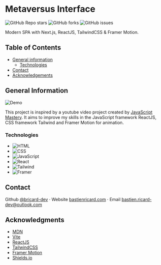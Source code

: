 # Metaversus Interface

![GitHub Repo stars](https://img.shields.io/github/stars/bricard-dev/metaversus-interface)
![GitHub forks](https://img.shields.io/github/forks/bricard-dev/metaversus-interface)
![GitHub issues](https://img.shields.io/github/issues/bricard-dev/metaversus-interface)

Modern SPA with Next.js, ReactJS, TailwindCSS & Framer Motion.

## Table of Contents

- [General information](#general-information)
  - [Technologies](#technologies)
- [Contact](#contact)
- [Acknowledgements](#acknowledgments)

## General Information

![Demo](https://i.imgur.com/Cn0FYTt.png)

This project is inspired by a youtube video project created by [JavaScript Mastery](https://www.youtube.com/@javascriptmastery). It aims to improve my skills in the JavaScript framework ReactJS, CSS framework Tailwind and Framer Motion for animation.

### Technologies

- ![HTML](https://img.shields.io/badge/HTML5-E34F26?style=flat&logo=html5&logoColor=white)
- ![CSS](https://img.shields.io/badge/CSS3-1572B6?style=flat&logo=css3&logoColor=white)
- ![JavaScript](https://img.shields.io/badge/JavaScript-F7DF1E?style=flat&logo=javascript&logoColor=black)
- ![React](https://img.shields.io/badge/React-61DAFB?style=flat&logo=react&logoColor=black)
- ![Tailwind](https://img.shields.io/badge/Tailwind-06B6D4?style=flat&logo=tailwind-css&logoColor=white)
- ![Framer](https://img.shields.io/badge/Framer-0055FF?style=flat&logo=framer&logoColor=white)

## Contact

Github [@bricard-dev](https://github.com/bricard-dev) · Website [bastienricard.com](https://bastienricard.com) · Email bastien.ricard-dev@outlook.com

## Acknowledgments

- [MDN](https://developer.mozilla.org/en-US/)
- [Vite](https://vitejs.dev/)
- [ReactJS](https://reactjs.org)
- [TailwindCSS](https://tailwindcss.com/)
- [Framer Motion](https://www.framer.com/motion/)
- [Shields.io](https://shields.io)
